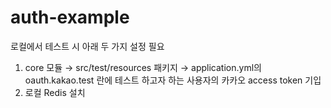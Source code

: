 # auth-example

로컬에서 테스트 시 아래 두 가지 설정 필요
1. core 모듈 → src/test/resources 패키지 → application.yml의 oauth.kakao.test 란에 테스트 하고자 하는 사용자의 카카오 access token 기입
2. 로컬 Redis 설치
